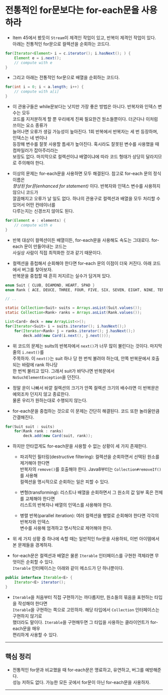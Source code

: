 # 전통적인 for문보다는 for-each문을 사용하라

- Item 45에서 봤듯이 `Stream`이 제격인 작업이 있고, 반복이 제격인 작업이 있다.  
  아래는 전통적인 for문으로 컬렉션을 순회하는 코드다.

```java
for(Iterator<Element> i = c.iterator(); i.hasNext(); ) {
    Element e = i.next();
    // compute with e
}
```

- 그리고 아래는 전통적인 for문으로 배열을 순회하는 코드다.

```java
for(int i = 0; i < a.length; i++) {
    // compute with a[i]
}
```

- 이 관용구들은 while문보다는 낫지만 가장 좋은 방법은 아니다. 반복자와 인덱스 변수는 모두  
  코드를 지저분하게 할 뿐 우리에게 진짜 필요한건 원소들뿐이다. 더군다나 이처럼 쓰이는 요소 종류가  
  늘어나면 오류가 생길 가능성이 높아진다. 1회 반복에서 반복자는 세 번 등장하며, 인덱스는 네 번이나  
  등장해 변수를 잘못 사용할 틈새가 높아진다. 혹시라도 잘못된 변수를 사용했을 때 컴파일러가 잡아주리라는  
  보장도 없다. 마지막으로 컬렉션이냐 배열이냐에 따라 코드 형태가 상당히 달라지므로 주의해야 한다.

- 이상의 문제는 for-each문을 사용하면 모두 해결된다. 참고로 for-each 문의 정식 이름은  
  _향상된 for문(enhanced for statement)_ 이다. 반복자와 인덱스 변수를 사용하지 않으니 코드가  
  깔끔해지고 오류가 날 일도 없다. 하나의 관용구로 컬렉션과 배열을 모두 처리할 수 있어서 어떤 컨테이너를  
  다루는지는 신경쓰지 않아도 된다.

```java
for(Element e : elements) {
    // compute with e
}
```

- 반복 대상이 컬렉션이든 배열이든, for-each문을 사용해도 속도는 그대로다. for-each 문이 만들어내는 코드는  
  사실상 사람이 직접 최적화한 것과 같기 때문이다.

- 컬렉션을 중첩해서 순회해야 한다면 for-each 문의 이점이 더욱 커진다. 아래 코드에서 버그를 찾아보자.  
  반복문을 중첩할 때 흔히 저지르는 실수가 담겨져 있다.

```java
enum Suit { CLUB, DIAMOND, HEART, SPAD }
enum Rank { ACE, DEUCE, THREE, FOUR, FIVE, SIX, SEVEN, EIGHT, NINE, TEN, JACK, QUEEN, KING }

// ..

static Collection<Suit> suits = Arrays.asList(Suit.values());
static Collection<Rank> ranks = Arrays.asList(Rank.values());

List<Card> deck = new ArrayList<>();
for(Iterator<Suit> i = suits.iterator(); i.hasNext();)
    for(Iterator<Rank> j = ranks.iterator(); j.hasNext();)
        deck.add(new Card(i.next(), j.next()));
```

- 위 코드의 문제는 suits의 반복자에서 `next()`가 너무 많이 불린다는 것이다. 마지막 줄의 `i.next()`를  
  주목하자. 이 `next()`는 suit 하나 당 한 번씩 불려야 하는데, 안쪽 반복문에서 호출되는 바람에 rank 하나당  
  한 번씩 불리고 있다. 그래서 suit가 바닥나면 반복문에서 `NoSuchElementException`을 던진다.

- 정말 운이 나빠서 바깥 컬렉션의 크기가 안쪽 컬렉션 크기의 배수라면 이 반복문은 예외조차 던지지 않고 종료한다.  
  물론 우리가 원하는대로 수행되지 않는다.

- for-each문을 중첩하는 것으로 이 문제는 간단히 해결된다. 코드 또한 놀라울만큼 간결해진다.

```java
for(Suit suit : suits)
    for(Rank rank : ranks)
        deck.add(new Card(suit, rank));
```

- 하지만 안타깝게도 for-each문을 사용할 수 없는 상황이 세 가지 존재한다.

  - 파괴적인 필터링(destructive filtering): 컬렉션을 순회하면서 선택된 원소를 제거해야 한다면  
    반복자의 `remove()`를 호출해야 한다. Java8부터는 `Collection#removeIf()`를 사용해  
    컬렉션을 명시적으로 순회하는 일은 피할 수 있다.

  - 변형(transforming): 리스트나 배열을 순회하면서 그 원소의 값 일부 혹은 전체를 교체해야 한다면  
    리스트의 반복자나 배열의 인덱스를 사용해야 한다.

  - 병렬 반복(parallel iteration): 여러 컬렉션을 병렬로 순회해야 한다면 각각의 반복자와 인덱스  
    변수를 사용해 엄격하고 명시적으로 제어해야 한다.

- 위 세 가지 상황 중 하나에 속할 때는 일반적인 for문을 사용하되, 이번 아이템에서 본 문제들을 경계하자.

- for-each문은 컬렉션과 배열은 물론 `Iterable` 인터페이스를 구현한 객체라면 무엇이든 순회할 수 있다.  
  `Iterable` 인터페이스는 아래와 같이 메소드가 단 하나뿐이다.

```java
public interface Iterable<E> {
    Iterator<E> iterator();
}
```

- `Iterable`을 처음부터 직접 구현하기는 까다롭지만, 원소들의 묶음을 표현하는 타입을 작성해야 한다면  
  `Iterable`을 구현하는 쪽으로 고민하자. 해당 타입에서 `Collection` 인터페이스는 구현하지 않기로  
  했더라도 말이다. `Iterable`을 구현해두면 그 타입을 사용하는 클라이언트가 for-each문을 매우  
  편리하게 사용할 수 있다.

<hr/>

## 핵심 정리

- 전통적인 for문과 비교했을 때 for-each문은 명료하고, 유연하고, 버그를 예방해준다.  
  성능 저하도 없다. 가능한 모든 곳에서 for문이 아닌 for-each문을 사용하자.

<hr/>
